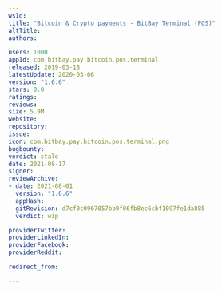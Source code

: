 ```yaml
---
wsId: 
title: "Bitcoin & Crypto payments - BitBay Terminal (POS)"
altTitle: 
authors:

users: 1000
appId: com.bitbay.pay.bitcoin.pos.terminal
released: 2019-03-18
latestUpdate: 2020-03-06
version: "1.6.6"
stars: 0.0
ratings: 
reviews: 
size: 5.9M
website: 
repository: 
issue: 
icon: com.bitbay.pay.bitcoin.pos.terminal.png
bugbounty: 
verdict: stale
date: 2021-08-17
signer: 
reviewArchive:
- date: 2021-08-01
  version: "1.6.6"
  appHash: 
  gitRevision: d7cf0c0967057bb9f06fb8ec6cbf1097fe1da885
  verdict: wip

providerTwitter: 
providerLinkedIn: 
providerFacebook: 
providerReddit: 

redirect_from:

---
```



